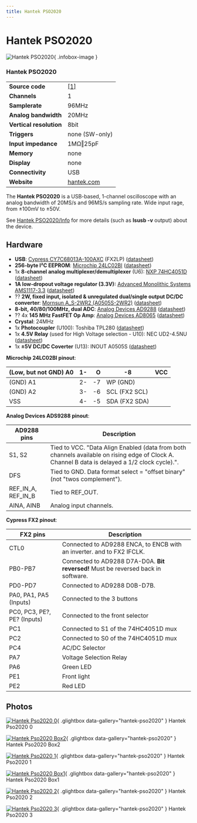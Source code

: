 ```yaml
---
title: Hantek PSO2020
---
```


# Hantek PSO2020

<div class="infobox" markdown>

![Hantek PSO2020](./img/Hantek_PSO2020_0.JPG){ .infobox-image }

### Hantek PSO2020

| | |
|---|---|
| **Source code** | [[1]](http://sigrok.org/gitweb/?p=libsigrok.git;a=tree;f=src/hardware/) |
| **Channels** | 1 |
| **Samplerate** | 96MHz |
| **Analog bandwidth** | 20MHz |
| **Vertical resolution** | 8bit |
| **Triggers** | none (SW-only) |
| **Input impedance** | 1MΩ‖25pF |
| **Memory** | none |
| **Display** | none |
| **Connectivity** | USB |
| **Website** | [hantek.com](http://www.hantek.com/en/ProductDetail_2_5163.html) |

</div>

The **Hantek PSO2020** is a USB-based, 1-channel oscilloscope with an analog bandwidth of 20MS/s and 96MS/s sampling rate. Wide input rage, from ±100mV to ±50V.

See [Hantek PSO2020/Info](https://sigrok.org/wiki/Hantek_PSO2020/Info) for more details (such as **lsusb -v** output) about the device.

## Hardware
- **USB**: [Cypress CY7C68013A-100AXC](http://www.cypress.com/documentation/datasheets/cy7c68013a-cy7c68014a-cy7c68015a-cy7c68016a-ez-usb-fx2lp-usb) (FX2LP) ([datasheet](http://www.cypress.com/file/138911/download))
- **256-byte I²C EEPROM**: [Microchip 24LC02BI](http://www.microchip.com/wwwproducts/en/24LC02B) ([datasheet](http://ww1.microchip.com/downloads/en/DeviceDoc/21709J.pdf))
- 1x **8-channel analog multiplexer/demultiplexer** (U6): [NXP 74HC4051D](http://www.nexperia.com/products/logic/switches-multiplexers-de-multiplexers/digital-switches/74HC4051D.html) ([datasheet](http://assets.nexperia.com/documents/data-sheet/74HC_HCT4051.pdf))
- **1A low-dropout voltage regulator (3.3V):** [Advanced Monolithic Systems AMS1117-3.3](http://www.advanced-monolithic.com/products/voltreg.html#1117) ([datasheet](http://www.advanced-monolithic.com/pdf/ds1117.pdf))
- ?? **2W, fixed input, isolated & unregulated dual/single output DC/DC converter**: [Mornsun A_S-2WR2 (A0505S-2WR2)](http://www.mornsun.cn/html/product/content/A_S-2WR2.html) ([datasheet](http://www.mornsun.cn/uploads/pdf/A_S-2WR2.pdf))
- **8-bit, 40/80/100MHz, dual ADC**: [Analog Devices AD9288](http://www.analog.com/en/products/analog-to-digital-converters/ad-converters/ad9288.html) ([datasheet](http://www.analog.com/media/en/technical-documentation/data-sheets/AD9288.pdf))
- ?? 4x **145 MHz FastFET Op Amp**: [Analog Devices AD8065](http://www.analog.com/en/products/amplifiers/operational-amplifiers/jfet-input-amplifiers/ad8065.html) ([datasheet](http://www.analog.com/media/en/technical-documentation/data-sheets/AD8065-KGD-CHIP.pdf))
- **Crystal**: 24MHz
- 1x **Photocoupler** (U100): Toshiba TPL280 ([datasheet](https://toshiba.semicon-storage.com/info/docget.jsp?did=16751&prodName=TLP280))
- 1x **4.5V Relay** (used for High Voltage selection - U10): NEC UD2-4.5NU ([datasheet](http://www.mouser.com/ds/2/212/KEM_R7005_UC2_UD2-541010.pdf))
- 1x **±5V DC/DC Coverter** (U13): INOUT A0505S ([datasheet](https://www.mornsun-power.com/uploads/pdf/B_LS-1WR2.pdf))

**Microchip 24LC02BI pinout**:

| (Low, but not GND) A0 | 1- | &#160;&#160;O | -8 | VCC |
|---|---|---|---|---|
| (GND) A1 | 2- | -7 | WP (GND) |
| (GND) A2 | 3- | -6 | SCL (FX2 SCL) |
| VSS | 4- | -5 | SDA (FX2 SDA) |

**Analog Devices ADS9288 pinout**:

| AD9288 pins | Description |
|---|---|
| S1, S2 | Tied to VCC. "Data Align Enabled (data from both channels available on rising edge of Clock A. Channel B data is delayed a 1/2 clock cycle).". |
| DFS | Tied to GND. Data format select = "offset binary" (not "twos complement"). |
| REF_IN_A, REF_IN_B | Tied to REF_OUT. |
| AINA, AINB | Analog input channels. |

**Cypress FX2 pinout**:

| FX2 pins | Description |
|---|---|
| CTL0 | Connected to AD9288 ENCA, to ENCB with an inverter. and to FX2 IFCLK. |
| PB0-PB7 | Connected to AD9288 D7A-D0A. **Bit reversed!** Must be reversed back in software. |
| PD0-PD7 | Connected to AD9288 D0B-D7B. |
| PA0, PA1, PA5 (Inputs) | Connected to the 3 buttons |
| PC0, PC3, PE?, PE? (Inputs) | Connected to the front selector |
| PC1 | Connected to S1 of the 74HC4051D mux |
| PC2 | Connected to S0 of the 74HC4051D mux |
| PC4 | AC/DC Selector |
| PA7 | Voltage Selection Relay |
| PA6 | Green LED |
| PE1 | Front light |
| PE2 | Red LED |

## Photos

<div class="photo-grid" markdown>

[![Hantek Pso2020 0](./img/Hantek_PSO2020_0.JPG)](./img/Hantek_PSO2020_0.JPG "Hantek Pso2020 0"){ .glightbox data-gallery="hantek-pso2020" }
<span class="caption">Hantek Pso2020 0</span>

[![Hantek Pso2020 Box2](./img/Hantek_PSO2020_box2.JPG)](./img/Hantek_PSO2020_box2.JPG "Hantek Pso2020 Box2"){ .glightbox data-gallery="hantek-pso2020" }
<span class="caption">Hantek Pso2020 Box2</span>

[![Hantek Pso2020 1](./img/Hantek_PSO2020_1.JPG)](./img/Hantek_PSO2020_1.JPG "Hantek Pso2020 1"){ .glightbox data-gallery="hantek-pso2020" }
<span class="caption">Hantek Pso2020 1</span>

[![Hantek Pso2020 Box1](./img/Hantek_PSO2020_box1.JPG)](./img/Hantek_PSO2020_box1.JPG "Hantek Pso2020 Box1"){ .glightbox data-gallery="hantek-pso2020" }
<span class="caption">Hantek Pso2020 Box1</span>

[![Hantek Pso2020 2](./img/Hantek_PSO2020_2.JPG)](./img/Hantek_PSO2020_2.JPG "Hantek Pso2020 2"){ .glightbox data-gallery="hantek-pso2020" }
<span class="caption">Hantek Pso2020 2</span>

[![Hantek Pso2020 3](./img/Hantek_PSO2020_3.JPG)](./img/Hantek_PSO2020_3.JPG "Hantek Pso2020 3"){ .glightbox data-gallery="hantek-pso2020" }
<span class="caption">Hantek Pso2020 3</span>

</div>

